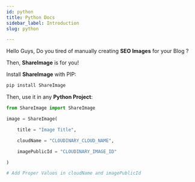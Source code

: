 ```yaml
---
id: python
title: Python Docs
sidebar_label: Introduction
slug: python

---
```

Hello Guys, Do you tired of manually creating **SEO Images** for your Blog ?

Then, **ShareImage** is for you!

Install **ShareImage** with PIP:

```sh
pip install ShareImage
```

Then, use it in any **Python Project**:

```py
from ShareImage import ShareImage

image = ShareImage(

    title = "Image Title",

    cloudName = "CLOUDINARY_CLOUD_NAME",

    imagePublicId = "CLOUDINARY_IMAGE_ID"

)

# Add Proper Values in cloudName and imagePublicId
```